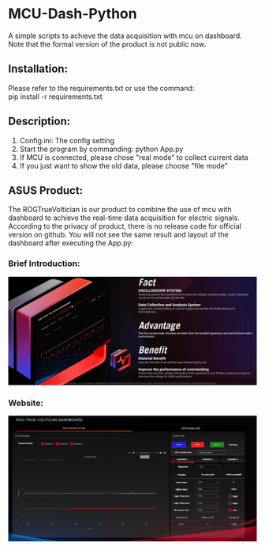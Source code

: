 # MCU-Dash-Python
A simple scripts to achieve the data acquisition with mcu on dashboard. Note that the formal version of the product is not public now.  

## Installation:

Please refer to the requirements.txt or use the command:  
pip install -r requirements.txt  

## Description:

1. Config.ini: The config setting  
2. Start the program by commanding: python App.py  
3. If MCU is connected, please chose "real mode" to collect current data  
4. If you just want to show the old data, please choose "file mode"  
  
## ASUS Product:

The ROGTrueVoltician is our product to combine the use of mcu with dashboard to achieve the real-time data acquisition for electric signals. According to the privacy of product, there is no release code for official version on github. You will not see the same result and layout of the dashboard after executing the App.py:  
  
### Brief Introduction:  
![image](https://github.com/ChengWeiGu/mcu-dashboard/blob/main/introduction.png)  
### Website:  
![image](https://github.com/ChengWeiGu/mcu-dashboard/blob/main/page1.png)  

